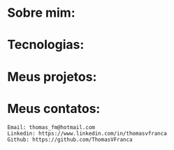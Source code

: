 

# Sobre mim:

# Tecnologias:

# Meus projetos:

# Meus contatos:
    Email: thomas_fm@hotmail.com
    Linkedin: https://www.linkedin.com/in/thomasvfranca
    Github: https://github.com/ThomasVFranca